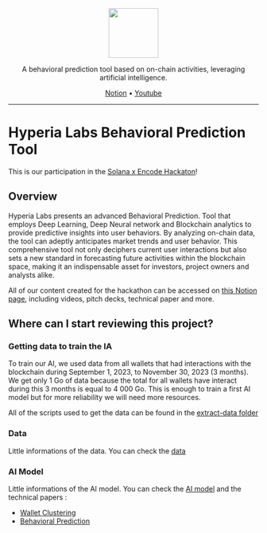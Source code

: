 <div align="center">
  
  <img src="https://avatars.githubusercontent.com/u/150239758?s=100" width="100" />
  
  <br>
  
  <p>
    A behavioral prediction tool based on on-chain activities, leveraging artificial intelligence.
  </p>

  <p>
    <a href="https://mathis-hyperia-labs.notion.site/Solana-x-Encode-Hackaton-Hyperia-Labs-2ca5f80b93f1402a8ab1244b53ad0541">Notion</a>   
    •
    <a href="https://youtu.be/ELASbgihVIQ">Youtube</a>    
  </p>
  
</div>

<hr>

# Hyperia Labs Behavioral Prediction Tool

This is our participation in the [Solana x Encode Hackaton](https://www.encode.club/encodesolanahack)!

## Overview

Hyperia Labs presents an advanced Behavioral Prediction. Tool that employs Deep Learning, Deep Neural network and Blockchain analytics to provide predictive insights into user behaviors. By analyzing on-chain data, the tool can adeptly anticipates market trends and user behavior. This comprehensive tool not only deciphers current user interactions but also sets a new standard in forecasting future activities within the blockchain space, making it an indispensable asset for investors, project owners and analysts alike.

All of our content created for the hackathon can be accessed on [this Notion page](https://mathis-hyperia-labs.notion.site/Solana-x-Encode-Hackaton-Hyperia-Labs-2ca5f80b93f1402a8ab1244b53ad0541), including videos, pitch decks, technical paper and more.

## Where can I start reviewing this project?

### Getting data to train the IA
To train our AI, we used data from all wallets that had interactions with the blockchain during September 1, 2023, to November 30, 2023 (3 months). We get only 1 Go of data because the total for all wallets have interact during this 3 months is equal to 4 000 Go. This is enough to train a first AI model but for more reliability we will need more resources.

All of the scripts used to get the data can be found in the [extract-data folder](https://github.com/HyperiaLabs/solana-hackathon-encode/tree/main/scripts/extract-data)

### Data
Little informations of the data. You can check the [data](https://github.com/HyperiaLabs/solana-hackathon-encode/tree/main/scripts/data)

### AI Model
Little informations of the AI model. You can check the [AI model](https://github.com/HyperiaLabs/solana-hackathon-encode/tree/main/scripts/ai) and the technical papers :
- [Wallet Clustering](https://file.notion.so/f/f/0f9812f2-badf-4065-a87c-47e47dfb21a1/b9a6bb20-a5a7-4f60-9e80-c5b1850fd6ff/Wallet_Clustering_-_Technical_Paper.pdf?id=e8ddf03c-5566-41e1-a02e-6edd1be81c9b&table=block&spaceId=0f9812f2-badf-4065-a87c-47e47dfb21a1&expirationTimestamp=1707163200000&signature=WX590s0a620dgw25Hx4T5ezsO1YdH6l5-ACjkNpiifU&downloadName=Wallet+Clustering+-+Technical+Paper.pdf)
- [Behavioral Prediction](https://file.notion.so/f/f/0f9812f2-badf-4065-a87c-47e47dfb21a1/fa113cde-adf4-4a2f-90c0-efbf86926623/Behavioral_Prediction_-_Technical_Paper.pdf?id=c98b730c-4a88-4243-b28e-89e64380cd3e&table=block&spaceId=0f9812f2-badf-4065-a87c-47e47dfb21a1&expirationTimestamp=1707163200000&signature=KN-BZiOtvDEXsCxVddMOgQW0mV0_7p-gRkn6Y1LXHUM&downloadName=Behavioral+Prediction+-+Technical+Paper.pdf)
